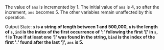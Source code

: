 The value of `ans` is incremented by 1. The initial value of `ans` is 4, so after the increment, `ans` becomes 5. The other variables remain unaffected by this operation. 

Output State: **`s` is a string of length between 1 and 500,000, `n` is the length of `s`, `ind` is the index of the first occurrence of ':' following the first '[' in `s`, `f` is True if at least one ']' was found in the string, `bind` is the index of the first ':' found after the last ']', `ans` is 5.**